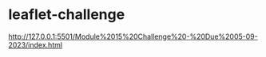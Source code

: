 # leaflet-challenge

http://127.0.0.1:5501/Module%2015%20Challenge%20-%20Due%2005-09-2023/index.html

